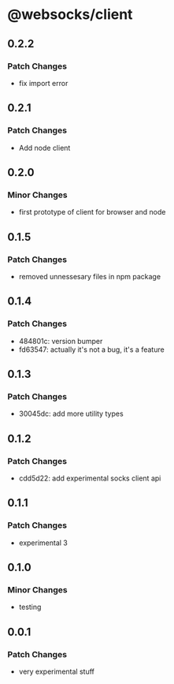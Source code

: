 # @websocks/client

## 0.2.2

### Patch Changes

- fix import error

## 0.2.1

### Patch Changes

- Add node client

## 0.2.0

### Minor Changes

- first prototype of client for browser and node

## 0.1.5

### Patch Changes

- removed unnessesary files in npm package

## 0.1.4

### Patch Changes

- 484801c: version bumper
- fd63547: actually it's not a bug, it's a feature

## 0.1.3

### Patch Changes

- 30045dc: add more utility types

## 0.1.2

### Patch Changes

- cdd5d22: add experimental socks client api

## 0.1.1

### Patch Changes

- experimental 3

## 0.1.0

### Minor Changes

- testing

## 0.0.1

### Patch Changes

- very experimental stuff
